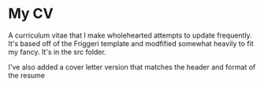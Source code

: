 # My CV

A curriculum vitae that I make wholehearted attempts to update frequently. It's
based off of the Friggeri template and modfified somewhat heavily to fit my
fancy. It's in the src folder.

I've also added a cover letter version that matches the header and format of the
resume
